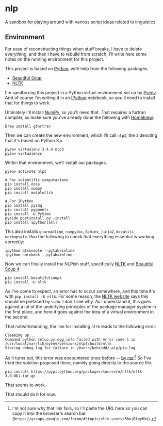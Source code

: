 nlp
===

A sandbox for playing around with various script ideas related to linguistics

Environment
-----------

For ease of reconstructing things when stuff breaks, I have to delete everything, and then I have to rebuild from scratch, I'll write here some notes on the running environment for this project.

This project is based on [Python](python), with help from the following packages.

* [Beautiful Soup](bs4)
* [NLTK](nltk)

I'm sandboxing this project in a Python virtual environment set up by [Pyenv](pyenv).  And of course I'm writing it in an [IPython](ipython) notebook, so you'll need to install that for things to work.

Ultimately I'll install [NumPy](numpy), so you'll need that.  That requires a fortran compiler, so make sure you've already done the following with [Homebrew](brew):

    brew install gfortran

Then we can create the new environment, which I'll call `nlp3`, the `3` denoting that it's based on Python 3.x.

    pyenv virtualenv 3.4.0 nlp3
    pyenv virtualenvs

Within that environment, we'll install our packages.

    pyenv activate nlp3
    
    # For scientific computations
    pip install nose
    pip install numpy
    pip install matplotlib
    
    # For IPython
    pip install pyzmq
    pip install pygments
    pip install -U PySide
    pyside_postinstall.py -install
    pip install ipython[all]

This also installs `gnureadline`, `numpydoc`, `Sphinx`, `jinja2`, `docutils`, `markupsafe`.  Run the following to check that everything essential is working correctly:

    ipython qtconsole --pylab=inline
    ipython notebook --pylab=inline

Now we can finally install the NLPish stuff, specifically [NLTK](nltk) and [Beautiful Soup 4](bs4):

    pip install beautifulsoup4
    pip install -U nltk

As I've come to expect, an error has to occur somewhere, and this time it's with `pip install -U nltk`.  For some reason, the [NLTK website](nltk) says this should be prefaced by `sudo`.  I don't see why.  As I understand it, this goes against a lot of the underlying principles of the package manager system in the first place, and here it goes against the idea of a virtual environment in the second.

That notwithstanding, the line for installing `nltk` leads to the following error:

    Cleaning up...
    Command python setup.py egg_info failed with error code 1 in /usr/local/var/lib/pyenv/versions/nlp3/build/nltk
    Storing debug log for failure in /Users/bobtodd/.pip/pip.log


As it turns out, this error was encountered once before -- [by me](nltk-err)![^1]  So I've tried the solution proposed there, namely going directly to the source file.

    pip install https://pypi.python.org/packages/source/n/nltk/nltk-3.0.0b1.tar.gz

That seems to work.

That should do it for now.

[brew]: http://brew.sh/
[python]: https://www.python.org/
[pyenv]: https://github.com/yyuu/pyenv
[ipython]: http://ipython.org/
[numpy]: http://www.numpy.org/
[bs4]: http://www.crummy.com/software/BeautifulSoup/bs4/doc/
[nltk]: http://www.nltk.org/
[nltk-err]: https://groups.google.com/forum/#!topic/nltk-users/5hojEAby6Vo

[^1]: I'm not sure why that link fails, so I'll paste the URL here so you can copy it into the browser's search bar (`https://groups.google.com/forum/#!topic/nltk-users/5hojEAby6Vo`).